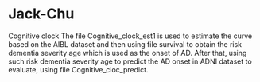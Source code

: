 # Jack-Chu
Cognitive clock
The file Cognitive_clock_est1 is used to estimate the curve based on the AIBL dataset and then using file survival to obtain the risk dementia severity age which is used as the onset of AD. After that, using such risk dementia severity age to predict the AD onset in ADNI dataset to evaluate, using file Cognitive_cloc_predict. 
